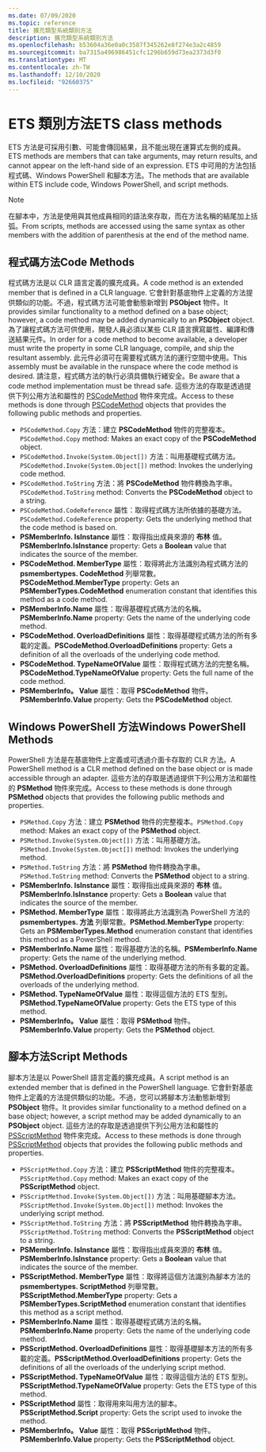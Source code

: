 ```yaml
---
ms.date: 07/09/2020
ms.topic: reference
title: 擴充類型系統類別方法
description: 擴充類型系統類別方法
ms.openlocfilehash: b53604a36e0a0c3587f345262e8f274e3a2c4859
ms.sourcegitcommit: ba7315a496986451cfc1296b659d73ea2373d3f0
ms.translationtype: MT
ms.contentlocale: zh-TW
ms.lasthandoff: 12/10/2020
ms.locfileid: "92660375"
---
```

# <a name="ets-class-methods"></a><span data-ttu-id="bed27-103">ETS 類別方法</span><span class="sxs-lookup"><span data-stu-id="bed27-103">ETS class methods</span></span>

<span data-ttu-id="bed27-104">ETS 方法是可採用引數、可能會傳回結果，且不能出現在運算式左側的成員。</span><span class="sxs-lookup"><span data-stu-id="bed27-104">ETS methods are members that can take arguments, may return results, and cannot appear on the left-hand side of an expression.</span></span> <span data-ttu-id="bed27-105">ETS 中可用的方法包括程式碼、Windows PowerShell 和腳本方法。</span><span class="sxs-lookup"><span data-stu-id="bed27-105">The methods that are available within ETS include code, Windows PowerShell, and script methods.</span></span>

> [!NOTE]
> <span data-ttu-id="bed27-106">在腳本中，方法是使用與其他成員相同的語法來存取，而在方法名稱的結尾加上括弧。</span><span class="sxs-lookup"><span data-stu-id="bed27-106">From scripts, methods are accessed using the same syntax as other members with the addition of parenthesis at the end of the method name.</span></span>

## <a name="code-methods"></a><span data-ttu-id="bed27-107">程式碼方法</span><span class="sxs-lookup"><span data-stu-id="bed27-107">Code Methods</span></span>

<span data-ttu-id="bed27-108">程式碼方法是以 CLR 語言定義的擴充成員。</span><span class="sxs-lookup"><span data-stu-id="bed27-108">A code method is an extended member that is defined in a CLR language.</span></span> <span data-ttu-id="bed27-109">它會針對基底物件上定義的方法提供類似的功能。不過，程式碼方法可能會動態新增到 **PSObject** 物件。</span><span class="sxs-lookup"><span data-stu-id="bed27-109">It provides similar functionality to a method defined on a base object; however, a code method may be added dynamically to an **PSObject** object.</span></span> <span data-ttu-id="bed27-110">為了讓程式碼方法可供使用，開發人員必須以某些 CLR 語言撰寫屬性、編譯和傳送結果元件。</span><span class="sxs-lookup"><span data-stu-id="bed27-110">In order for a code method to become available, a developer must write the property in some CLR language, compile, and ship the resultant assembly.</span></span> <span data-ttu-id="bed27-111">此元件必須可在需要程式碼方法的運行空間中使用。</span><span class="sxs-lookup"><span data-stu-id="bed27-111">This assembly must be available in the runspace where the code method is desired.</span></span> <span data-ttu-id="bed27-112">請注意，程式碼方法的執行必須具備執行緒安全。</span><span class="sxs-lookup"><span data-stu-id="bed27-112">Be aware that a code method implementation must be thread safe.</span></span> <span data-ttu-id="bed27-113">這些方法的存取是透過提供下列公用方法和屬性的 [PSCodeMethod](/dotnet/api/system.management.automation.pscodemethod) 物件來完成。</span><span class="sxs-lookup"><span data-stu-id="bed27-113">Access to these methods is done through [PSCodeMethod](/dotnet/api/system.management.automation.pscodemethod) objects that provides the following public methods and properties.</span></span>

- <span data-ttu-id="bed27-114">`PSCodeMethod.Copy` 方法：建立 **PSCodeMethod** 物件的完整複本。</span><span class="sxs-lookup"><span data-stu-id="bed27-114">`PSCodeMethod.Copy` method: Makes an exact copy of the **PSCodeMethod** object.</span></span>
- <span data-ttu-id="bed27-115">`PSCodeMethod.Invoke(System.Object[])` 方法：叫用基礎程式碼方法。</span><span class="sxs-lookup"><span data-stu-id="bed27-115">`PSCodeMethod.Invoke(System.Object[])` method: Invokes the underlying code method.</span></span>
- <span data-ttu-id="bed27-116">`PSCodeMethod.ToString` 方法：將 **PSCodeMethod** 物件轉換為字串。</span><span class="sxs-lookup"><span data-stu-id="bed27-116">`PSCodeMethod.ToString` method: Converts the **PSCodeMethod** object to a string.</span></span>
- <span data-ttu-id="bed27-117">`PSCodeMethod.CodeReference` 屬性：取得程式碼方法所依據的基礎方法。</span><span class="sxs-lookup"><span data-stu-id="bed27-117">`PSCodeMethod.CodeReference` property: Gets the underlying method that the code method is based on.</span></span>
- <span data-ttu-id="bed27-118">**PSMemberInfo. IsInstance** 屬性：取得指出成員來源的 **布林** 值。</span><span class="sxs-lookup"><span data-stu-id="bed27-118">**PSMemberInfo.IsInstance** property: Gets a **Boolean** value that indicates the source of the member.</span></span>
- <span data-ttu-id="bed27-119">**PSCodeMethod. MemberType** 屬性：取得將此方法識別為程式碼方法的 **psmembertypes. CodeMethod** 列舉常數。</span><span class="sxs-lookup"><span data-stu-id="bed27-119">**PSCodeMethod.MemberType** property: Gets an **PSMemberTypes.CodeMethod** enumeration constant that identifies this method as a code method.</span></span>
- <span data-ttu-id="bed27-120">**PSMemberInfo.Name** 屬性：取得基礎程式碼方法的名稱。</span><span class="sxs-lookup"><span data-stu-id="bed27-120">**PSMemberInfo.Name** property: Gets the name of the underlying code method.</span></span>
- <span data-ttu-id="bed27-121">**PSCodeMethod. OverloadDefinitions** 屬性：取得基礎程式碼方法的所有多載的定義。</span><span class="sxs-lookup"><span data-stu-id="bed27-121">**PSCodeMethod.OverloadDefinitions** property: Gets a definition of all the overloads of the underlying code method.</span></span>
- <span data-ttu-id="bed27-122">**PSCodeMethod. TypeNameOfValue** 屬性：取得程式碼方法的完整名稱。</span><span class="sxs-lookup"><span data-stu-id="bed27-122">**PSCodeMethod.TypeNameOfValue** property: Gets the full name of the code method.</span></span>
- <span data-ttu-id="bed27-123">**PSMemberInfo。 Value** 屬性：取得 **PSCodeMethod** 物件。</span><span class="sxs-lookup"><span data-stu-id="bed27-123">**PSMemberInfo.Value** property: Gets the **PSCodeMethod** object.</span></span>

## <a name="windows-powershell-methods"></a><span data-ttu-id="bed27-124">Windows PowerShell 方法</span><span class="sxs-lookup"><span data-stu-id="bed27-124">Windows PowerShell Methods</span></span>

<span data-ttu-id="bed27-125">PowerShell 方法是在基底物件上定義或可透過介面卡存取的 CLR 方法。</span><span class="sxs-lookup"><span data-stu-id="bed27-125">A PowerShell method is a CLR method defined on the base object or is made accessible through an adapter.</span></span> <span data-ttu-id="bed27-126">這些方法的存取是透過提供下列公用方法和屬性的 **PSMethod** 物件來完成。</span><span class="sxs-lookup"><span data-stu-id="bed27-126">Access to these methods is done through **PSMethod** objects that provides the following public methods and properties.</span></span>

- <span data-ttu-id="bed27-127">`PSMethod.Copy` 方法：建立 **PSMethod** 物件的完整複本。</span><span class="sxs-lookup"><span data-stu-id="bed27-127">`PSMethod.Copy` method: Makes an exact copy of the **PSMethod** object.</span></span>
- <span data-ttu-id="bed27-128">`PSMethod.Invoke(System.Object[])` 方法：叫用基礎方法。</span><span class="sxs-lookup"><span data-stu-id="bed27-128">`PSMethod.Invoke(System.Object[])` method: Invokes the underlying method.</span></span>
- <span data-ttu-id="bed27-129">`PSMethod.ToString` 方法：將 **PSMethod** 物件轉換為字串。</span><span class="sxs-lookup"><span data-stu-id="bed27-129">`PSMethod.ToString` method: Converts the **PSMethod** object to a string.</span></span>
- <span data-ttu-id="bed27-130">**PSMemberInfo. IsInstance** 屬性：取得指出成員來源的 **布林** 值。</span><span class="sxs-lookup"><span data-stu-id="bed27-130">**PSMemberInfo.IsInstance** property: Gets a **Boolean** value that indicates the source of the member.</span></span>
- <span data-ttu-id="bed27-131">**PSMethod. MemberType** 屬性：取得將此方法識別為 PowerShell 方法的 **psmembertypes. 方法** 列舉常數。</span><span class="sxs-lookup"><span data-stu-id="bed27-131">**PSMethod.MemberType** property: Gets an **PSMemberTypes.Method** enumeration constant that identifies this method as a PowerShell method.</span></span>
- <span data-ttu-id="bed27-132">**PSMemberInfo.Name** 屬性：取得基礎方法的名稱。</span><span class="sxs-lookup"><span data-stu-id="bed27-132">**PSMemberInfo.Name** property: Gets the name of the underlying method.</span></span>
- <span data-ttu-id="bed27-133">**PSMethod. OverloadDefinitions** 屬性：取得基礎方法的所有多載的定義。</span><span class="sxs-lookup"><span data-stu-id="bed27-133">**PSMethod.OverloadDefinitions** property: Gets the definitions of all the overloads of the underlying method.</span></span>
- <span data-ttu-id="bed27-134">**PSMethod. TypeNameOfValue** 屬性：取得這個方法的 ETS 型別。</span><span class="sxs-lookup"><span data-stu-id="bed27-134">**PSMethod.TypeNameOfValue** property: Gets the ETS type of this method.</span></span>
- <span data-ttu-id="bed27-135">**PSMemberInfo。 Value** 屬性：取得 **PSMethod** 物件。</span><span class="sxs-lookup"><span data-stu-id="bed27-135">**PSMemberInfo.Value** property: Gets the **PSMethod** object.</span></span>

## <a name="script-methods"></a><span data-ttu-id="bed27-136">腳本方法</span><span class="sxs-lookup"><span data-stu-id="bed27-136">Script Methods</span></span>

<span data-ttu-id="bed27-137">腳本方法是以 PowerShell 語言定義的擴充成員。</span><span class="sxs-lookup"><span data-stu-id="bed27-137">A script method is an extended member that is defined in the PowerShell language.</span></span> <span data-ttu-id="bed27-138">它會針對基底物件上定義的方法提供類似的功能。不過，您可以將腳本方法動態新增到 **PSObject** 物件。</span><span class="sxs-lookup"><span data-stu-id="bed27-138">It provides similar functionality to a method defined on a base object; however, a script method may be added dynamically to an **PSObject** object.</span></span> <span data-ttu-id="bed27-139">這些方法的存取是透過提供下列公用方法和屬性的 [PSScriptMethod](/dotnet/api/system.management.automation.psscriptmethod) 物件來完成。</span><span class="sxs-lookup"><span data-stu-id="bed27-139">Access to these methods is done through [PSScriptMethod](/dotnet/api/system.management.automation.psscriptmethod) objects that provides the following public methods and properties.</span></span>

- <span data-ttu-id="bed27-140">`PSScriptMethod.Copy` 方法：建立 **PSScriptMethod** 物件的完整複本。</span><span class="sxs-lookup"><span data-stu-id="bed27-140">`PSScriptMethod.Copy` method: Makes an exact copy of the **PSScriptMethod** object.</span></span>
- <span data-ttu-id="bed27-141">`PSScriptMethod.Invoke(System.Object[])` 方法：叫用基礎腳本方法。</span><span class="sxs-lookup"><span data-stu-id="bed27-141">`PSScriptMethod.Invoke(System.Object[])` method: Invokes the underlying script method.</span></span>
- <span data-ttu-id="bed27-142">`PSScriptMethod.ToString` 方法：將 **PSScriptMethod** 物件轉換為字串。</span><span class="sxs-lookup"><span data-stu-id="bed27-142">`PSScriptMethod.ToString` method: Converts the **PSScriptMethod** object to a string.</span></span>
- <span data-ttu-id="bed27-143">**PSMemberInfo. IsInstance** 屬性：取得指出成員來源的 **布林** 值。</span><span class="sxs-lookup"><span data-stu-id="bed27-143">**PSMemberInfo.IsInstance** property: Gets a **Boolean** value that indicates the source of the member.</span></span>
- <span data-ttu-id="bed27-144">**PSScriptMethod. MemberType** 屬性：取得將這個方法識別為腳本方法的 **psmembertypes. ScriptMethod** 列舉常數。</span><span class="sxs-lookup"><span data-stu-id="bed27-144">**PSScriptMethod.MemberType** property: Gets a **PSMemberTypes.ScriptMethod** enumeration constant that identifies this method as a script method.</span></span>
- <span data-ttu-id="bed27-145">**PSMemberInfo.Name** 屬性：取得基礎程式碼方法的名稱。</span><span class="sxs-lookup"><span data-stu-id="bed27-145">**PSMemberInfo.Name** property: Gets the name of the underlying code method.</span></span>
- <span data-ttu-id="bed27-146">**PSScriptMethod. OverloadDefinitions** 屬性：取得基礎腳本方法的所有多載的定義。</span><span class="sxs-lookup"><span data-stu-id="bed27-146">**PSScriptMethod.OverloadDefinitions** property: Gets the definitions of all the overloads of the underlying script method.</span></span>
- <span data-ttu-id="bed27-147">**PSScriptMethod. TypeNameOfValue** 屬性：取得這個方法的 ETS 型別。</span><span class="sxs-lookup"><span data-stu-id="bed27-147">**PSScriptMethod.TypeNameOfValue** property: Gets the ETS type of this method.</span></span>
- <span data-ttu-id="bed27-148">**PSScriptMethod** 屬性：取得用來叫用方法的腳本。</span><span class="sxs-lookup"><span data-stu-id="bed27-148">**PSScriptMethod.Script** property: Gets the script used to invoke the method.</span></span>
- <span data-ttu-id="bed27-149">**PSMemberInfo。 Value** 屬性：取得 **PSScriptMethod** 物件。</span><span class="sxs-lookup"><span data-stu-id="bed27-149">**PSMemberInfo.Value** property: Gets the **PSScriptMethod** object.</span></span>
